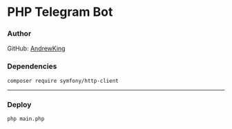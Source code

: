 # PHP Telegram Bot
### Author 
GitHub: [AndrewKing](https://github.com/andrew000)

### Dependencies
`composer require symfony/http-client`
___

### Deploy
`php main.php`